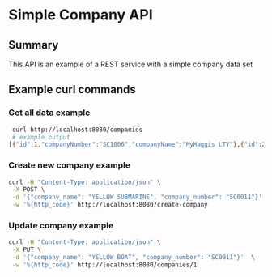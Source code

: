 # Simple Company API

## Summary 

This API is an example of a REST service with a simple company data set

## Example curl commands

### Get all data example

``` bash
 curl http://localhost:8080/companies
 # example output
[{"id":1,"companyNumber":"SC1006","companyName":"MyHaggis LTY"},{"id":2,"companyNumber":"SC1010","companyName":"Hairdressers"}]vmorgan1@PD16611 simple-companies-api 
```

### Create new company example

```bash
curl -H "Content-Type: application/json" \
 -X POST \
 -d '{"company_name": "YELLOW SUBMARINE", "company_number": "SC0011"}'  \
 -w '%{http_code}' http://localhost:8080/create-company
```

### Update company example

```bash
curl -H "Content-Type: application/json" \
 -X PUT \
 -d '{"company_name": "YELLOW BOAT", "company_number": "SC0011"}'  \
 -w '%{http_code}' http://localhost:8080/companies/1
 
```